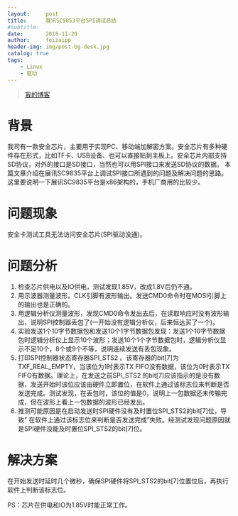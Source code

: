 ```yaml
---
layout:     post
title:      展讯SC9853平台SPI调试总结
#subtitle:  
date:       2018-11-20
author:     feizaipp
header-img: img/post-bg-desk.jpg
catalog: true
tags:
    - Linux
    - 驱动
---
```


> [我的博客](http://feizaipp.github.io)

# 背景
我司有一款安全芯片，主要用于实现PC、移动端加解密方案。安全芯片有多种硬件存在形式，比如TF卡、USB设备、也可以直接贴到主板上。安全芯片内部支持SD协议，对外的接口是SD接口，当然也可以用SPI接口来发送SD协议的数据。
本篇文章介绍在展讯SC9835平台上调试SPI接口所遇到的问题及解决问题的思路。这里要说明一下展讯SC9835平台是x86架构的，手机厂商用的比较少。

# 问题现象
安全卡测试工具无法访问安全芯片(SPI驱动没通)。
# 问题分析
1. 检查芯片供电以及IO供电，测试发现1.85V，改成1.8V后仍不通。
2. 用示波器测量波形。CLK引脚有波形输出。发送CMD0命令时在MOSI引脚上的输出也是正确的。
3. 用逻辑分析仪测量波形，发现CMD0命令发出去后，在读取响应时没有波形输出，说明SPI控制器丢包了(一开始没有逻辑分析仪，后来恒达买了一个)。
4. 实验发送1个10字节数据包和发送10个1字节数据包发现：发送1个10字节数据包时逻辑分析仪上显示10个波形；发送10个1个字节数据包时，逻辑分析仪显示不足10个，8个或9个不等，说明连续发送有丢包现象。
5. 打印SPI控制器状态寄存器SPI_STS2 。该寄存器的bit[7]为TXF_REAL_EMPTY，当该位为1时表示TX FIFO没有数据，该位为0时表示TX FIFO有数据。理论上，在发送之前SPI_STS2 的bit[7]应该指示的是没有数据，发送开始时该位应该由硬件立即置位，在软件上通过该标志位来判断是否发送完成。测试发现，在丢包时，该位的值是0，说明上一包数据还未传输完成，但在波形上看上一包数据的波形已经发出。
6. 推测可能原因是在启动发送时SPI硬件没有及时置位SPI_STS2的bit[7]位，导致” 在软件上通过该标志位来判断是否发送完成”失败。经测试发现问题原因就是SPI硬件没能及时置位SPI_STS2的bit[7]位。

# 解决方案
在开始发送时延时几个微秒，确保SPI硬件将SPI_STS2的bit[7]位置位后，再执行软件上判断该标志位。
 
PS：芯片在供电和IO为1.85V时能正常工作。
